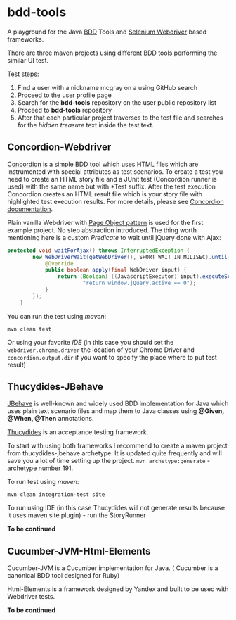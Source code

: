 bdd-tools
=========

A playground for the Java [BDD](http://http://en.wikipedia.org/wiki/Behavior-driven_development) Tools and [Selenium Webdriver](http://http://docs.seleniumhq.org/projects/webdriver/) based frameworks.

There are three maven projects using different BDD tools performing the similar UI test.

Test steps:


 1. Find a user with a nickname mcgray on a using GitHub search
 2. Proceed to the user profile page
 3. Search for the **bdd-tools** repository on the user public repository list
 4. Proceed to **bdd-tools** repository
 5. After that each particular project traverses to the test file and searches for the _hidden treasure_ text inside the test text. 

Concordion-Webdriver
----------------------------------
[Concordion](http://http://www.concordion.org/) is a simple BDD tool which uses HTML files which are instrumented with special attributes as test scenarios. To create a test you need to create an HTML story file and a JUnit test (Concordion runner is used) with the same name but with *Test suffix. After the test execution Concordion creates an HTML result file which is your story file with highlighted test execution results. For more details, please see [Concordion documentation](http://www.concordion.org/Tutorial.html).

Plain vanilla Webdriver with [Page Object pattern](http://code.google.com/p/selenium/wiki/PageObjects) is used for the first example project. No step abstraction introduced.
The thing worth mentioning here is a custom _Predicate_ to wait until jQuery done with Ajax:
```java
protected void waitForAjax() throws InterruptedException {
        new WebDriverWait(getWebDriver(), SHORT_WAIT_IN_MILISEC).until(new Predicate<WebDriver>() {
            @Override
            public boolean apply(final WebDriver input) {
                return (Boolean) ((JavascriptExecutor) input).executeScript(
                        "return window.jQuery.active == 0");
            }
        });
    }
```
    
    
 

You can run the test using _maven_:

`mvn clean test`

Or using your favorite _IDE_ (in this case you should set the `webdriver.chrome.driver` the location of your Chrome Driver and `concordion.output.dir` if you want to specify the place where to put test result)

Thucydides-JBehave
----------------------
[JBehave](http://) is well-known and widely used BDD implementation for Java which uses plain text scenario files and map them to Java classes using **@Given, @When, @Then** annotations.

[Thucydides](http://) is an acceptance testing framework. 

To start with using both frameworks I recommend to create a maven project from thucydides-jbehave archetype. It is updated quite frequently and will save you a lot of time setting up the project.
`mvn archetype:generate` - archetype number 191.

To run test using _maven_:

`mvn clean integration-test site`

To run using IDE (in this case Thucydides will not generate results because it uses maven site plugin)  - run the StoryRunner

**To be continued**

Cucumber-JVM-Html-Elements
--------------------------
Cucumber-JVM is a Cucumber implementation for Java. ( Cucumber is a canonical BDD tool designed for Ruby)

Html-Elements is a framework designed by Yandex and built to be used with Webdriver tests.

**To be continued**